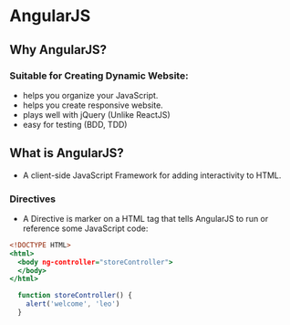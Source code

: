 # AngularJS


## Why AngularJS?
### Suitable for Creating Dynamic Website:
- helps you organize your JavaScript.
- helps you create responsive website.
- plays well with jQuery (Unlike ReactJS)
- easy for testing (BDD, TDD)

## What is AngularJS?
- A client-side JavaScript Framework for adding interactivity to HTML.

### Directives 
- A Directive is marker on a HTML tag that tells AngularJS to run or reference some JavaScript code:
```index.html
<!DOCTYPE HTML>
<html>
  <body ng-controller="storeController">
  </body>
</html>
```

```app.js
  function storeController() {
    alert('welcome', 'leo')
  }
```